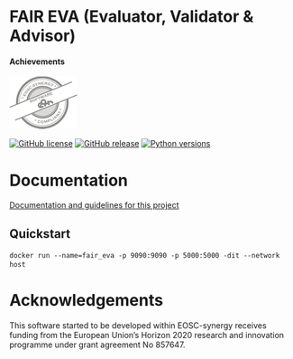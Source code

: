 # FAIR EVA (Evaluator, Validator & Advisor)

#### Achievements 
[![SQAaaS badge](https://github.com/EOSC-synergy/SQAaaS/blob/master/badges/badges_120x93/badge_software_silver.png)](https://eu.badgr.com/public/assertions/VZzcTl6WTo-6r6yCKUFGpA "SQAaaS silver badge achieved")

[![GitHub license](https://img.shields.io/github/license/indigo-dc/DEEPaaS.svg)](https://github.com/EOSC-synergy/FAIR_eva/blob/main/LICENSE)
[![GitHub release](https://img.shields.io/github/release/indigo-dc/DEEPaaS.svg)](https://github.com/EOSC-synergy/FAIR_eva/releases)
[![Python versions](https://img.shields.io/pypi/pyversions/deepaas.svg)](https://pypi.python.org/pypi/deepaas)


# Documentation

[Documentation and guidelines for this project](docs/index.md)


## Quickstart

```
docker run --name=fair_eva -p 9090:9090 -p 5000:5000 -dit --network host
```

# Acknowledgements

This software started to be developed within EOSC-synergy receives 
funding from the European Union’s Horizon 2020 research and 
innovation programme under grant agreement No 857647.
